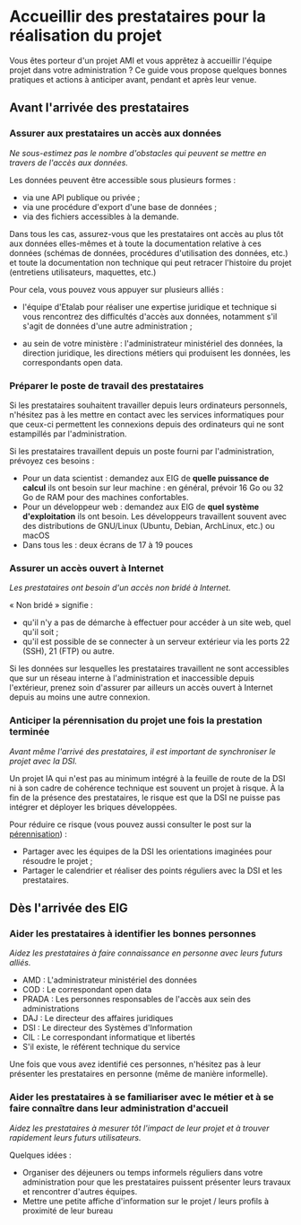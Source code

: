 # Accueillir des prestataires pour la réalisation du projet 



Vous êtes porteur d'un projet AMI et vous apprêtez à accueillir l'équipe projet dans votre administration ? Ce guide vous propose quelques bonnes pratiques et actions à anticiper avant, pendant et après leur venue.

## Avant l'arrivée des prestataires

### Assurer aux prestataires un accès aux données

*Ne sous-estimez pas le nombre d'obstacles qui peuvent se mettre en travers de l'accès aux données.*

Les données peuvent être accessible sous plusieurs formes :

- via une API publique ou privée ;
- via une procédure d'export d'une base de données ;
- via des fichiers accessibles à la demande.

Dans tous les cas, assurez-vous que les prestataires ont accès au plus tôt aux données elles-mêmes et à toute la documentation relative à ces données (schémas de données, procédures d'utilisation des données, etc.) et toute la documentation non technique qui peut retracer l'histoire du projet (entretiens utilisateurs, maquettes, etc.)

Pour cela, vous pouvez vous appuyer sur plusieurs alliés :

- l'équipe d'Etalab pour réaliser une expertise juridique et technique si vous rencontrez des difficultés d'accès aux données, notamment s'il s'agit de données d'une autre administration ;

- au sein de votre ministère : l'administrateur ministériel des données, la direction juridique, les directions métiers qui produisent les données, les correspondants open data.


### Préparer le poste de travail des prestataires


Si les prestataires souhaitent travailler depuis leurs ordinateurs personnels, n'hésitez pas à les mettre en contact avec les services informatiques pour que ceux-ci permettent les connexions depuis des ordinateurs qui ne sont estampillés par l'administration.

Si les prestataires travaillent depuis un poste fourni par l'administration, prévoyez ces besoins :

- Pour un data scientist : demandez aux EIG de **quelle puissance de calcul** ils ont besoin sur leur machine : en général, prévoir 16 Go ou 32 Go de RAM pour des machines confortables.
- Pour un développeur web : demandez aux EIG de **quel système d'exploitation** ils ont besoin.  Les développeurs travaillent souvent avec des distributions de GNU/Linux (Ubuntu, Debian, ArchLinux, etc.) ou macOS
- Dans tous les : deux écrans de 17 à 19 pouces


### Assurer un accès ouvert à Internet

*Les prestataires ont besoin d'un accès non bridé à Internet.*

« Non bridé » signifie :
- qu'il n'y a pas de démarche à effectuer pour accéder à un site web, quel qu'il soit ;
- qu'il est possible de se connecter à un serveur extérieur via les ports 22 (SSH), 21 (FTP) ou autre.

Si les données sur lesquelles les prestataires travaillent ne sont accessibles que sur un réseau interne à l'administration et inaccessible depuis l'extérieur, prenez soin d'assurer par ailleurs un accès ouvert à Internet depuis au moins une autre connexion.




### Anticiper la pérennisation du projet une fois la prestation terminée

*Avant même l'arrivé des prestataires, il est important de synchroniser le projet avec la DSI.*

Un projet IA qui n'est pas au minimum intégré à la feuille de route de la DSI ni à son cadre de cohérence technique est souvent un projet à risque. À la fin de la présence des prestataires, le risque est que la DSI ne puisse pas intégrer et déployer les briques développées.

Pour réduire ce risque (vous pouvez aussi consulter le post sur la [pérennisation](https://entrepreneur-interet-general.etalab.gouv.fr/posts/2018/05/24/atelier-construction-plan-actions-avec-les-dsi/)) :

- Partager avec les équipes de la DSI les orientations imaginées pour résoudre le projet ;
- Partager le calendrier et réaliser des points réguliers avec la DSI
    et les prestataires.


## Dès l'arrivée des EIG


### Aider les prestataires à identifier les bonnes personnes

*Aidez les prestataires à faire connaissance en personne avec leurs futurs alliés.*

- AMD : L'administrateur ministériel des données
- COD : Le correspondant open data
- PRADA : Les personnes responsables de l'accès aux sein des administrations
- DAJ : Le directeur des affaires juridiques
- DSI : Le directeur des Systèmes d'Information
- CIL : Le correspondant informatique et libertés
- S'il existe, le référent technique du service

Une fois que vous avez identifié ces personnes, n'hésitez pas à leur présenter les prestataires en personne (même de manière informelle).


### Aider les prestataires à se familiariser avec le métier et à se faire connaître dans leur administration d'accueil

*Aidez les prestataires à mesurer tôt l'impact de leur projet et à trouver rapidement leurs futurs utilisateurs.*

Quelques idées :

- Organiser des déjeuners ou temps informels réguliers dans votre administration pour que les prestataires puissent présenter leurs travaux et rencontrer d'autres équipes.
- Mettre une petite affiche d'information sur le projet / leurs profils à proximité de leur bureau




